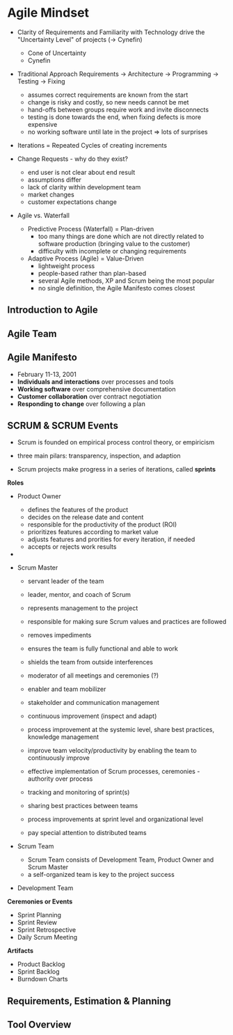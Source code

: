# Agile Mindset #

- Clarity of Requirements and Familiarity with Technology drive the "Uncertainty Level" of projects (-> Cynefin)
  - Cone of Uncertainty
  - Cynefin

- Traditional Approach
  Requirements -> Architecture -> Programming -> Testing -> Fixing
  - assumes correct requirements are known from the start
  - change is risky and costly, so new needs cannot be met
  - hand-offs between groups require work and invite disconnects
  - testing is done towards the end, when fixing defects is more expensive
  - no working software until late in the project => lots of surprises

- Iterations = Repeated Cycles of creating increments
  
- Change Requests - why do they exist?
  - end user is not clear about end result
  - assumptions differ
  - lack of clarity within development team
  - market changes
  - customer expectations change

- Agile vs. Waterfall
  - Predictive Process (Waterfall) = Plan-driven
    - too many things are done which are not directly related to software production (bringing value to the customer)
    - difficulty with incomplete or changing requirements
  - Adaptive Process (Agile) = Value-Driven
    - lightweight process
    - people-based rather than plan-based
    - several Agile methods, XP and Scrum being the most popular
    - no single definition, the Agile Manifesto comes closest


## Introduction to Agile ##

## Agile Team ##

## Agile Manifesto ##
- February 11-13, 2001
- **Individuals and interactions** over processes and tools
- **Working software** over comprehensive documentation
- **Customer collaboration** over contract negotiation
- **Responding to change** over following a plan
  

## SCRUM & SCRUM Events ##
- Scrum is founded on empirical process control theory, or empiricism
- three main pilars: transparency, inspection, and adaption

- Scrum projects make progress in a series of iterations, called **sprints**

**Roles**
- Product Owner
  - defines the features of the product
  - decides on the release date and content
  - responsible for the productivity of the product (ROI)
  - prioritizes features according to market value
  - adjusts features and prorities for every iteration, if needed
  - accepts or rejects work results
- 
- Scrum Master
  - servant leader of the team
  - leader, mentor, and coach of Scrum
  - represents management to the project
  - responsible for making sure Scrum values and practices are followed
  - removes impediments
  - ensures the team is fully functional and able to work
  - shields the team from outside interferences

  - moderator of all meetings and ceremonies (?)
  - enabler and team mobilizer
  - stakeholder and communication management
  - continuous improvement (inspect and adapt)
  - process improvement at the systemic level, share best practices, knowledge management
  - improve team velocity/productivity by enabling the team to continuously improve
  - effective implementation of Scrum processes, ceremonies - authority over process
  - tracking and monitoring of sprint(s)
  - sharing best practices between teams
  - process improvements at sprint level and organizational level
  - pay special attention to distributed teams

- Scrum Team
  - Scrum Team consists of Development Team, Product Owner and Scrum Master
  - a self-organized team is key to the project success

- Development Team


**Ceremonies or Events**
- Sprint Planning
- Sprint Review
- Sprint Retrospective
- Daily Scrum Meeting

**Artifacts**
- Product Backlog
- Sprint Backlog
- Burndown Charts

## Requirements, Estimation & Planning ##

## Tool Overview ##

